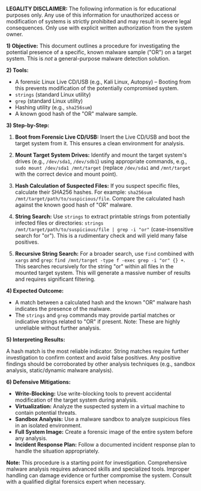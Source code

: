**LEGALITY DISCLAIMER:** The following information is for educational purposes only.  Any use of this information for unauthorized access or modification of systems is strictly prohibited and may result in severe legal consequences.  Only use with explicit written authorization from the system owner.


**1) Objective:**  This document outlines a procedure for investigating the potential presence of a specific, known malware sample ("OR") on a target system.  This is *not* a general-purpose malware detection solution.


**2) Tools:**

*   A forensic Linux Live CD/USB (e.g., Kali Linux, Autopsy) –  Booting from this prevents modification of the potentially compromised system.
*   `strings` (standard Linux utility)
*   `grep` (standard Linux utility)
*   Hashing utility (e.g., `sha256sum`)
*   A known good hash of the "OR" malware sample.


**3) Step-by-Step:**

1. **Boot from Forensic Live CD/USB:**  Insert the Live CD/USB and boot the target system from it.  This ensures a clean environment for analysis.

2. **Mount Target System Drives:** Identify and mount the target system's drives (e.g., `/dev/sda1`, `/dev/sdb1`) using appropriate commands, e.g.,  `sudo mount /dev/sda1 /mnt/target` (replace `/dev/sda1` and `/mnt/target` with the correct device and mount point).

3. **Hash Calculation of Suspected Files:**  If you suspect specific files, calculate their SHA256 hashes. For example: `sha256sum /mnt/target/path/to/suspicious/file`.  Compare the calculated hash against the known good hash of "OR" malware.


4. **String Search:** Use `strings` to extract printable strings from potentially infected files or directories: `strings /mnt/target/path/to/suspicious/file | grep -i "or"` (case-insensitive search for "or").  This is a rudimentary check and will yield many false positives.


5. **Recursive String Search:** For a broader search, use `find` combined with `xargs` and `grep`:  `find /mnt/target -type f -exec grep -i "or" {} +`.  This searches recursively for the string "or" within all files in the mounted target system.  This will generate a massive number of results and requires significant filtering.


**4) Expected Outcome:**

*   A match between a calculated hash and the known "OR" malware hash indicates the presence of the malware.
*   The `strings` and `grep` commands may provide partial matches or indicative strings related to "OR" if present.  Note:  These are highly unreliable without further analysis.


**5) Interpreting Results:**

A hash match is the most reliable indicator.  String matches require further investigation to confirm context and avoid false positives.  Any positive findings should be corroborated by other analysis techniques (e.g., sandbox analysis, static/dynamic malware analysis).


**6) Defensive Mitigations:**

*   **Write-Blocking:** Use write-blocking tools to prevent accidental modification of the target system during analysis.
*   **Virtualization:**  Analyze the suspected system in a virtual machine to contain potential threats.
*   **Sandbox Analysis:** Use a malware sandbox to analyze suspicious files in an isolated environment.
*   **Full System Image:** Create a forensic image of the entire system before any analysis.
*   **Incident Response Plan:** Follow a documented incident response plan to handle the situation appropriately.

**Note:** This procedure is a starting point for investigation.  Comprehensive malware analysis requires advanced skills and specialized tools.  Improper handling can damage evidence or further compromise the system.  Consult with a qualified digital forensics expert when necessary.
